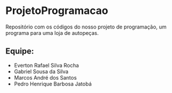 # ProjetoProgramacao
Repositório com os códigos do nosso projeto de programação, um programa para uma loja de autopeças.

## Equipe:
* Everton Rafael Silva Rocha
* Gabriel Sousa da Silva
* Marcos André dos Santos
* Pedro Henrique Barbosa Jatobá
